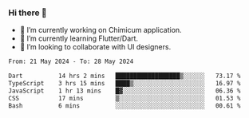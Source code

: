 ### Hi there 👋

<!--
**devcat37/devcat37** is a ✨ _special_ ✨ repository because its `README.md` (this file) appears on your GitHub profile.-->


- 🔭 I’m currently working on Chimicum application.
- 🌱 I’m currently learning Flutter/Dart.
- 👯 I’m looking to collaborate with UI designers.
<!-- - 🤔 I’m looking for help with ... -->

<!--START_SECTION:waka-->

```txt
From: 21 May 2024 - To: 28 May 2024

Dart          14 hrs 2 mins   ██████████████████▒░░░░░░   73.17 %
TypeScript    3 hrs 15 mins   ████▒░░░░░░░░░░░░░░░░░░░░   16.97 %
JavaScript    1 hr 13 mins    █▓░░░░░░░░░░░░░░░░░░░░░░░   06.36 %
CSS           17 mins         ▒░░░░░░░░░░░░░░░░░░░░░░░░   01.53 %
Bash          6 mins          ░░░░░░░░░░░░░░░░░░░░░░░░░   00.61 %
```

<!--END_SECTION:waka-->
